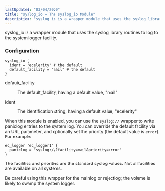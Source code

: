 ```yaml
---
lastUpdated: "03/04/2020"
title: "syslog_io – The syslog_io Module"
description: "syslog io is a wrapper module that uses the syslog library routines to log to the system logger facility Example 14 103 syslog io version 3 0 default facility The default facility having a default value mail ident The identification string having a default value ecelerity When this module is..."
---
```


<a name="idp21551520"></a> 

syslog_io is a wrapper module that uses the syslog library routines to log to the system logger facility.

### <a name="idp21553248"></a> Configuration

<a name="example.syslog.3"></a> 


```
syslog_io {
  ident = "ecelerity" # the default
  default_facility = "mail" # the default
}
```

<dl class="variablelist">

<dt>default_facility</dt>

<dd>

The default_facility, having a default value, "mail"

</dd>

<dt>ident</dt>

<dd>

The identification string, having a default value, "ecelerity"

</dd>

</dl>

When this module is enabled, you can use the `syslog://` wrapper to write paniclog entries to the system log. You can override the default facility via an URL parameter, and optionally set the priority (the default value is `error`). For example:

<a name="example.syslog.paniclog.3"></a> 


```
ec_logger "ec_logger1" {
  paniclog = "syslog://?facility=mail&priority=error"
}
```

The facilities and priorities are the standard syslog values. Not all facilities are available on all systems.

Be careful using this wrapper for the mainlog or rejectlog; the volume is likely to swamp the system logger.
